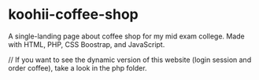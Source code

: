 # koohii-coffee-shop

A single-landing page about coffee shop for my mid exam college. Made with HTML, PHP, CSS Boostrap, and JavaScript.

// If you want to see the dynamic version of this website (login session and order coffee), take a look in the php folder.
